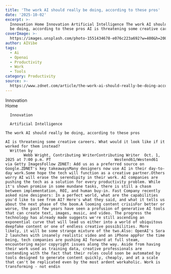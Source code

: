 ```yaml
---
title: 'The work AI should really be doing, according to these pros'
date: '2025-10-02'
excerpt: >-
  Innovation Home Innovation Artificial Intelligence The work AI should really
  be doing, according to these pros AI is threatening some creative careers...
coverImage: >-
  https://images.unsplash.com/photo-1551434678-e076c223a692?w=400&h=200&fit=crop&auto=format
author: AIVibe
tags:
  - Ai
  - Openai
  - Productivity
  - Work
  - Tools
category: Productivity
source: >-
  https://www.zdnet.com/article/the-work-ai-should-really-be-doing-according-to-these-pros/
---
```

Innovation      
      Home
    
      Innovation
    
      Artificial Intelligence
       
    The work AI should really be doing, according to these pros
     
    AI is threatening some creative careers. What would it look like if it worked for them instead?
      Written by 
            Webb Wright, Contributing WriterContributing Writer  Oct. 1, 2025 at 7:00 p.m. PT                            Westend61/Westend61 via Getty ImagesFollow ZDNET: Add us as a preferred source on Google.ZDNET's key takeawaysMany designers now use AI in their day-to-day work.Some hope the tech will function as a creative partner.Others worry AI will erase the serendipity in their work. AI companies are pushing the tech as a solution for every productivity problem. While it's shown promise in some mundane tasks, there is still a chasm between implementation, ROI, and human buy-in. Fast Company recently asked nine designers: In a perfect world, what are the capabilities you'd like to see from AI? Here's what they said, and what it tells us about the next phase of the boom.A looming content crisisFor better or worse, the past few years have seen a profusion of generative AI tools that can create text, images, music, and video. The progress the technology has already made suggests we're still ascending an exponential curve that will lead us either into a world of ubiquitous deepfake content or one of endless creative possibilities. More likely, it will be some strange mixture of the two.Also: OpenAI's Sora 2 launches with insanely realistic video and an iPhone appFor the time being, tech companies are pushing AI forward at full steam, encountering major copyright issues along the way. Aside from having their work used as training data, creative professionals are contending with the fact that their roles could soon be automated by tools designed to generate content quickly, cheaply, and at a scale that can't be replicated even by the most ardent workaholic. Work is transforming - not endin
